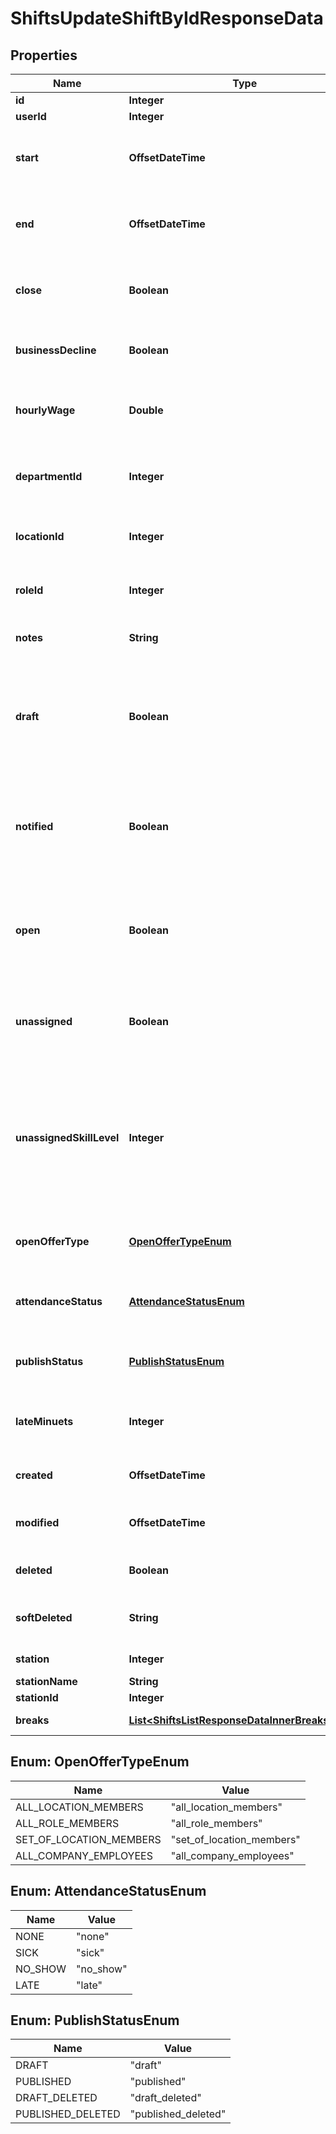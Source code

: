 

# ShiftsUpdateShiftByIdResponseData


## Properties

| Name | Type | Description | Notes |
|------------ | ------------- | ------------- | -------------|
|**id** | **Integer** | Shift ID |  |
|**userId** | **Integer** | User ID |  |
|**start** | **OffsetDateTime** | Start date time of the shift. UTC in ISO8601 format |  |
|**end** | **OffsetDateTime** | End date time of the shift. UTC in ISO8601 format |  |
|**close** | **Boolean** | If true the shift ends at closing time. If set end is not used. |  |
|**businessDecline** | **Boolean** | If true the shift ends at business decline. |  |
|**hourlyWage** | **Double** | Read Only. The hourly wage for this shift. In cents. |  [optional] [readonly] |
|**departmentId** | **Integer** | Department ID. Required if the location uses departments. |  |
|**locationId** | **Integer** | The ID of the location that the shift is assigned to. |  |
|**roleId** | **Integer** | Role ID. Required if the location uses roles. |  |
|**notes** | **String** | Notes displayed on a shift |  |
|**draft** | **Boolean** | Whether or not the shift is a draft shift. Draft shifts are shifts that have not yet been published. |  |
|**notified** | **Boolean** | Whether or not the individual assigned to the shift has been notified of the shifts existence. |  |
|**open** | **Boolean** | If true the shift is not assigned to any user. Open shifts can be requested by users. |  |
|**unassigned** | **Boolean** | Shifts in a template that could not be assigned to any eligible employees. |  |
|**unassignedSkillLevel** | **Integer** | Specify the minimum user skill level required for the shift. Levels 1 - beginner, 2 - intermediate, 3 - Experienced. |  |
|**openOfferType** | [**OpenOfferTypeEnum**](#OpenOfferTypeEnum) | Specifies the scope of who can pick up the shift. |  |
|**attendanceStatus** | [**AttendanceStatusEnum**](#AttendanceStatusEnum) | Specified shift flags to track employee attendance |  |
|**publishStatus** | [**PublishStatusEnum**](#PublishStatusEnum) | Current publication status of the shift |  |
|**lateMinuets** | **Integer** | Specify the grace minutes they can clock-in late. |  [optional] |
|**created** | **OffsetDateTime** | The created date of the shift in UTC |  |
|**modified** | **OffsetDateTime** | The last modified date of the shift in UTC |  |
|**deleted** | **Boolean** | Whether or not this shift is deleted. |  |
|**softDeleted** | **String** | Whether or not this shift is soft-deleted. |  |
|**station** | **Integer** | Station Number |  |
|**stationName** | **String** | Station name |  |
|**stationId** | **Integer** | Station id |  |
|**breaks** | [**List&lt;ShiftsListResponseDataInnerBreaksInner&gt;**](ShiftsListResponseDataInnerBreaksInner.md) | Breaks on the shift |  [optional] |



## Enum: OpenOfferTypeEnum

| Name | Value |
|---- | -----|
| ALL_LOCATION_MEMBERS | &quot;all_location_members&quot; |
| ALL_ROLE_MEMBERS | &quot;all_role_members&quot; |
| SET_OF_LOCATION_MEMBERS | &quot;set_of_location_members&quot; |
| ALL_COMPANY_EMPLOYEES | &quot;all_company_employees&quot; |



## Enum: AttendanceStatusEnum

| Name | Value |
|---- | -----|
| NONE | &quot;none&quot; |
| SICK | &quot;sick&quot; |
| NO_SHOW | &quot;no_show&quot; |
| LATE | &quot;late&quot; |



## Enum: PublishStatusEnum

| Name | Value |
|---- | -----|
| DRAFT | &quot;draft&quot; |
| PUBLISHED | &quot;published&quot; |
| DRAFT_DELETED | &quot;draft_deleted&quot; |
| PUBLISHED_DELETED | &quot;published_deleted&quot; |



